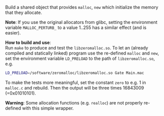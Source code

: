 Build a shared object that provides `malloc`, `new` which initialize the memory that they allocate.

**Note**: If you use the original allocators from glibc, setting the environment variable `MALLOC_PERTURB_` to a value 1..255 has a similar effect (and is easier).

**How to build and use**:  
Run `make` to produce and test the `libzeromalloc.so`. To let an (already compiled and statically linked) program use the re-defined `malloc` and `new`, set the environment variable `LD_PRELOAD` to the path of `libzeromalloc.so`, e.g.
```bash
LD_PRELOAD=/software/zeromalloc/libzeromalloc.so Gate Main.mac
```
To make the tests more meaningful, set the constant `zero` to e.g. 1 in `malloc.c` and rebuild. Then the output will be three times 16843009 (=0x01010101).

**Warning**:
Some allocation functions (e.g. `realloc`) are not properly re-defined with this simple wrapper.


